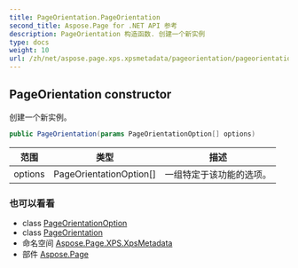 ```yaml
---
title: PageOrientation.PageOrientation
second_title: Aspose.Page for .NET API 参考
description: PageOrientation 构造函数. 创建一个新实例
type: docs
weight: 10
url: /zh/net/aspose.page.xps.xpsmetadata/pageorientation/pageorientation/
---
```

## PageOrientation constructor

创建一个新实例。

```csharp
public PageOrientation(params PageOrientationOption[] options)
```

| 范围 | 类型 | 描述 |
| --- | --- | --- |
| options | PageOrientationOption[] | 一组特定于该功能的选项。 |

### 也可以看看

* class [PageOrientationOption](../../pageorientation.pageorientationoption/)
* class [PageOrientation](../)
* 命名空间 [Aspose.Page.XPS.XpsMetadata](../../pageorientation/)
* 部件 [Aspose.Page](../../../)


